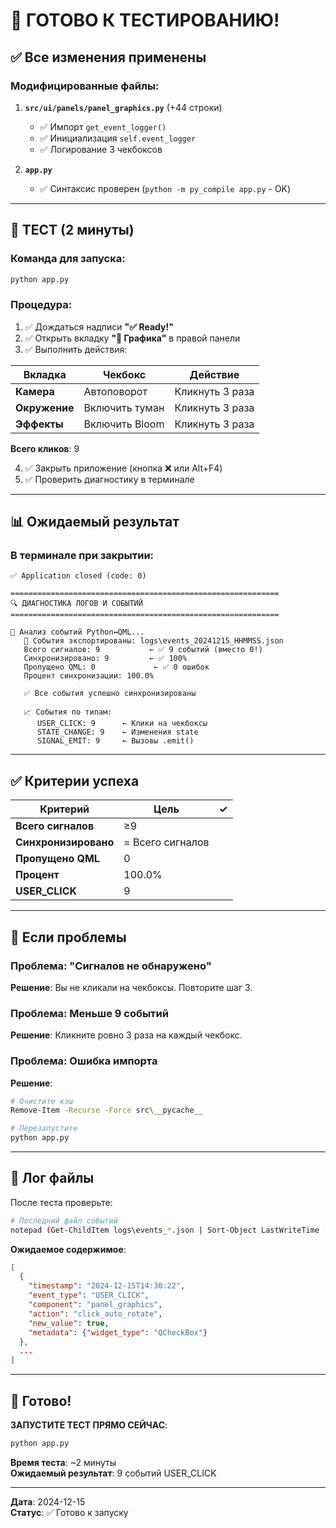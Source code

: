 # 🚀 ГОТОВО К ТЕСТИРОВАНИЮ!

## ✅ Все изменения применены

### Модифицированные файлы:
1. **`src/ui/panels/panel_graphics.py`** (+44 строки)
   - ✅ Импорт `get_event_logger()`
   - ✅ Инициализация `self.event_logger`
   - ✅ Логирование 3 чекбоксов

2. **`app.py`**
   - ✅ Синтаксис проверен (`python -m py_compile app.py` - OK)

---

## 🧪 ТЕСТ (2 минуты)

### Команда для запуска:
```bash
python app.py
```

### Процедура:
1. ✅ Дождаться надписи **"✅ Ready!"**
2. ✅ Открыть вкладку **"🎨 Графика"** в правой панели
3. ✅ Выполнить действия:

| Вкладка | Чекбокс | Действие |
|---------|---------|----------|
| **Камера** | Автоповорот | Кликнуть 3 раза |
| **Окружение** | Включить туман | Кликнуть 3 раза |
| **Эффекты** | Включить Bloom | Кликнуть 3 раза |

**Всего кликов**: 9

4. ✅ Закрыть приложение (кнопка ❌ или Alt+F4)
5. ✅ Проверить диагностику в терминале

---

## 📊 Ожидаемый результат

### В терминале при закрытии:

```
✅ Application closed (code: 0)

============================================================
🔍 ДИАГНОСТИКА ЛОГОВ И СОБЫТИЙ
============================================================

🔗 Анализ событий Python↔QML...
   📁 События экспортированы: logs\events_20241215_HHMMSS.json
   Всего сигналов: 9           ← ✅ 9 событий (вместо 0!)
   Синхронизировано: 9         ← ✅ 100%
   Пропущено QML: 0             ← ✅ 0 ошибок
   Процент синхронизации: 100.0%

   ✅ Все события успешно синхронизированы

   📈 События по типам:
      USER_CLICK: 9      ← Клики на чекбоксы
      STATE_CHANGE: 9    ← Изменения state
      SIGNAL_EMIT: 9     ← Вызовы .emit()
```

---

## ✅ Критерии успеха

| Критерий | Цель | ✓ |
|----------|------|---|
| **Всего сигналов** | ≥9 | |
| **Синхронизировано** | = Всего сигналов | |
| **Пропущено QML** | 0 | |
| **Процент** | 100.0% | |
| **USER_CLICK** | 9 | |

---

## 🐛 Если проблемы

### Проблема: "Сигналов не обнаружено"

**Решение**: Вы не кликали на чекбоксы. Повторите шаг 3.

### Проблема: Меньше 9 событий

**Решение**: Кликните ровно 3 раза на каждый чекбокс.

### Проблема: Ошибка импорта

**Решение**:
```bash
# Очистите кэш
Remove-Item -Recurse -Force src\__pycache__

# Перезапустите
python app.py
```

---

## 📁 Лог файлы

После теста проверьте:

```bash
# Последний файл событий
notepad (Get-ChildItem logs\events_*.json | Sort-Object LastWriteTime -Descending | Select-Object -First 1).FullName
```

**Ожидаемое содержимое**:
```json
[
  {
    "timestamp": "2024-12-15T14:30:22",
    "event_type": "USER_CLICK",
    "component": "panel_graphics",
    "action": "click_auto_rotate",
    "new_value": true,
    "metadata": {"widget_type": "QCheckBox"}
  },
  ...
]
```

---

## 🎯 Готово!

**ЗАПУСТИТЕ ТЕСТ ПРЯМО СЕЙЧАС**:

```bash
python app.py
```

**Время теста**: ~2 минуты  
**Ожидаемый результат**: 9 событий USER_CLICK

---

**Дата**: 2024-12-15  
**Статус**: ✅ Готово к запуску

